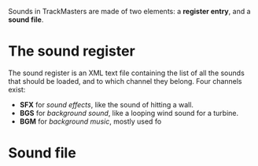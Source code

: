 <!-- TITLE:Add or change sounds -->

Sounds in TrackMasters are made of two elements: a **register entry**, and a **sound file**.
# The sound register
The sound register is an XML text file containing the list of all the sounds that should be loaded, and to which channel they belong.
Four channels exist:
* **SFX** for *sound effects*, like the sound of hitting a wall.
* **BGS** for *background sound*, like a looping wind sound for a turbine.
* **BGM** for *background music*, mostly used fo

# Sound file